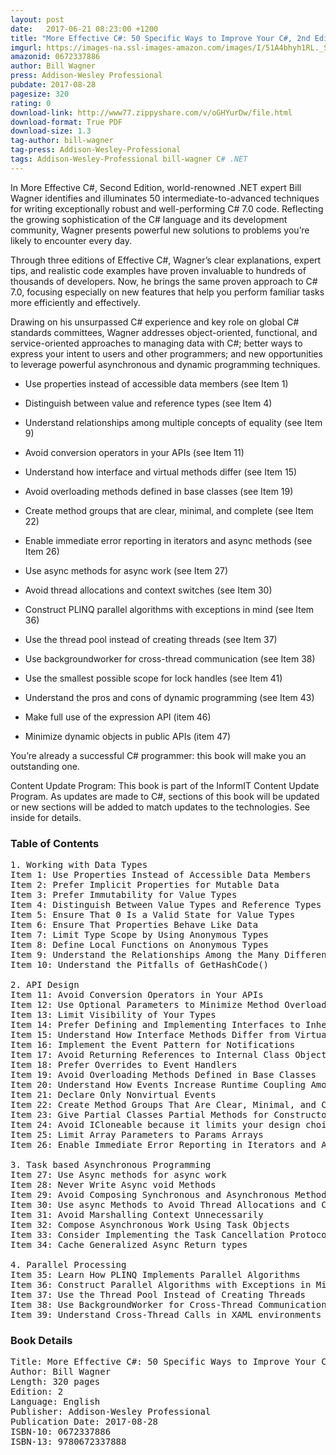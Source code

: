 ```yaml
---
layout: post
date:   2017-06-21 08:23:00 +1200
title: "More Effective C#: 50 Specific Ways to Improve Your C#, 2nd Edition"
imgurl: https://images-na.ssl-images-amazon.com/images/I/51A4bhyh1RL._SL200_.jpg
amazonid: 0672337886
author: Bill Wagner
press: Addison-Wesley Professional
pubdate: 2017-08-28
pagesize: 320
rating: 0
download-link: http://www77.zippyshare.com/v/oGHYurDw/file.html
download-format: True PDF
download-size: 1.3
tag-author: bill-wagner
tag-press: Addison-Wesley-Professional
tags: Addison-Wesley-Professional bill-wagner C# .NET
---
```


In More Effective C#, Second Edition, world-renowned .NET expert Bill Wagner identifies and illuminates 50 intermediate-to-advanced techniques for writing exceptionally robust and well-performing C# 7.0 code. Reflecting the growing sophistication of the C# language and its development community, Wagner presents powerful new solutions to problems you’re likely to encounter every day.

Through three editions of Effective C#, Wagner’s clear explanations, expert tips, and realistic code examples have proven invaluable to hundreds of thousands of developers. Now, he brings the same proven approach to C# 7.0, focusing especially on new features that help you perform familiar tasks more efficiently and effectively.

Drawing on his unsurpassed C# experience and key role on global C# standards committees, Wagner addresses object-oriented, functional, and service-oriented approaches to managing data with C#; better ways to express your intent to users and other programmers; and new opportunities to leverage powerful asynchronous and dynamic programming techniques.

- Use properties instead of accessible data members (see Item 1)

- Distinguish between value and reference types (see Item 4)

- Understand relationships among multiple concepts of equality (see Item 9)

- Avoid conversion operators in your APIs (see Item 11)

- Understand how interface and virtual methods differ (see Item 15)

- Avoid overloading methods defined in base classes (see Item 19)

- Create method groups that are clear, minimal, and complete (see Item 22)

- Enable immediate error reporting in iterators and async methods (see Item 26)

- Use async methods for async work (see Item 27)

- Avoid thread allocations and context switches (see Item 30)

- Construct PLINQ parallel algorithms with exceptions in mind (see Item 36)

- Use the thread pool instead of creating threads (see Item 37)

- Use backgroundworker for cross-thread communication (see Item 38)

- Use the smallest possible scope for lock handles (see Item 41)

- Understand the pros and cons of dynamic programming (see Item 43)

- Make full use of the expression API (item 46)

- Minimize dynamic objects in public APIs (item 47)

You’re already a successful C# programmer: this book will make you an outstanding one.

Content Update Program: This book is part of the InformIT Content Update Program. As updates are made to C#, sections of this book will be updated or new sections will be added to match updates to the technologies. See inside for details.

### Table of Contents
<pre>
1. Working with Data Types
Item 1: Use Properties Instead of Accessible Data Members
Item 2: Prefer Implicit Properties for Mutable Data
Item 3: Prefer Immutability for Value Types
Item 4: Distinguish Between Value Types and Reference Types
Item 5: Ensure That 0 Is a Valid State for Value Types
Item 6: Ensure That Properties Behave Like Data
Item 7: Limit Type Scope by Using Anonymous Types
Item 8: Define Local Functions on Anonymous Types
Item 9: Understand the Relationships Among the Many Different Concepts of Equality
Item 10: Understand the Pitfalls of GetHashCode()

2. API Design
Item 11: Avoid Conversion Operators in Your APIs
Item 12: Use Optional Parameters to Minimize Method Overloads
Item 13: Limit Visibility of Your Types
Item 14: Prefer Defining and Implementing Interfaces to Inheritance
Item 15: Understand How Interface Methods Differ from Virtual Methods
Item 16: Implement the Event Pattern for Notifications
Item 17: Avoid Returning References to Internal Class Objects
Item 18: Prefer Overrides to Event Handlers
Item 19: Avoid Overloading Methods Defined in Base Classes
Item 20: Understand How Events Increase Runtime Coupling Among Objects
Item 21: Declare Only Nonvirtual Events
Item 22: Create Method Groups That Are Clear, Minimal, and Complete
Item 23: Give Partial Classes Partial Methods for Constructors, Mutators, and Event Handlers
Item 24: Avoid ICloneable because it limits your design choices
Item 25: Limit Array Parameters to Params Arrays
Item 26: Enable Immediate Error Reporting in Iterators and Async Methods using Local Functions

3. Task based Asynchronous Programming
Item 27: Use Async methods for async work
Item 28: Never Write Async void Methods
Item 29: Avoid Composing Synchronous and Asynchronous Methods
Item 30: Use async Methods to Avoid Thread Allocations and Context Switches
Item 31: Avoid Marshalling Context Unnecessarily
Item 32: Compose Asynchronous Work Using Task Objects
Item 33: Consider Implementing the Task Cancellation Protocol
Item 34: Cache Generalized Async Return types

4. Parallel Processing
Item 35: Learn How PLINQ Implements Parallel Algorithms
Item 36: Construct Parallel Algorithms with Exceptions in Mind
Item 37: Use the Thread Pool Instead of Creating Threads
Item 38: Use BackgroundWorker for Cross-Thread Communication
Item 39: Understand Cross-Thread Calls in XAML environments
</pre>

### Book Details
<pre>
Title: More Effective C#: 50 Specific Ways to Improve Your C#, 2nd Edition
Author: Bill Wagner
Length: 320 pages
Edition: 2
Language: English
Publisher: Addison-Wesley Professional
Publication Date: 2017-08-28
ISBN-10: 0672337886
ISBN-13: 9780672337888
</pre>
